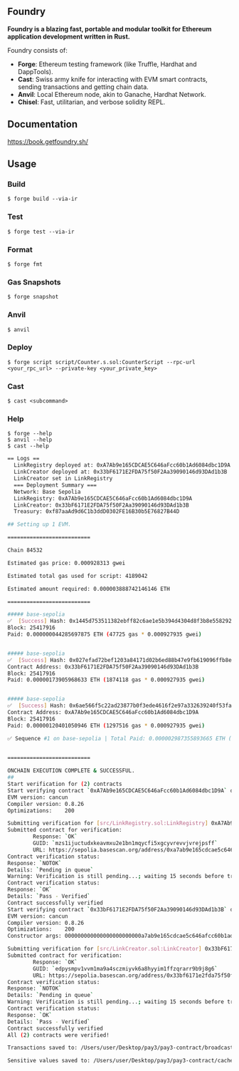 ## Foundry

**Foundry is a blazing fast, portable and modular toolkit for Ethereum application development written in Rust.**

Foundry consists of:

-   **Forge**: Ethereum testing framework (like Truffle, Hardhat and DappTools).
-   **Cast**: Swiss army knife for interacting with EVM smart contracts, sending transactions and getting chain data.
-   **Anvil**: Local Ethereum node, akin to Ganache, Hardhat Network.
-   **Chisel**: Fast, utilitarian, and verbose solidity REPL.

## Documentation

https://book.getfoundry.sh/

## Usage

### Build

```shell
$ forge build --via-ir
```

### Test

```shell
$ forge test --via-ir
```

### Format

```shell
$ forge fmt
```

### Gas Snapshots

```shell
$ forge snapshot
```

### Anvil

```shell
$ anvil
```

### Deploy

```shell
$ forge script script/Counter.s.sol:CounterScript --rpc-url <your_rpc_url> --private-key <your_private_key>
```

### Cast

```shell
$ cast <subcommand>
```

### Help

```shell
$ forge --help
$ anvil --help
$ cast --help
```


```bash
== Logs ==
  LinkRegistry deployed at: 0xA7Ab9e165CDCAE5C646aFcc60b1Ad6084dbc1D9A
  LinkCreator deployed at: 0x33bF6171E2FDA75f50F2Aa39090146d93DAd1b3B
  LinkCreator set in LinkRegistry
  === Deployment Summary ===
  Network: Base Sepolia
  LinkRegistry: 0xA7Ab9e165CDCAE5C646aFcc60b1Ad6084dbc1D9A
  LinkCreator: 0x33bF6171E2FDA75f50F2Aa39090146d93DAd1b3B
  Treasury: 0xf87aaAd9d6C1b3ddD0302FE16B30b5E76827B44D

## Setting up 1 EVM.

==========================

Chain 84532

Estimated gas price: 0.000928313 gwei

Estimated total gas used for script: 4189042

Estimated amount required: 0.000003888742146146 ETH

==========================

##### base-sepolia
✅  [Success] Hash: 0x1445d753511382ebff82c6ae1e5b394d4304d8f3b8e558292a3d220b83f822f5
Block: 25417916
Paid: 0.000000044285697875 ETH (47725 gas * 0.000927935 gwei)


##### base-sepolia
✅  [Success] Hash: 0x027efad72bef1203a84171d02b6ed88b47e9fb619096ffb8e81daa593f4459fe
Contract Address: 0x33bF6171E2FDA75f50F2Aa39090146d93DAd1b3B
Block: 25417916
Paid: 0.00000173905968633 ETH (1874118 gas * 0.000927935 gwei)


##### base-sepolia
✅  [Success] Hash: 0x6ae566f5c22ad23877b0f3ede4616f2e97a332639240f53fa39619a5f769fdcc
Contract Address: 0xA7Ab9e165CDCAE5C646aFcc60b1Ad6084dbc1D9A
Block: 25417916
Paid: 0.00000120401050946 ETH (1297516 gas * 0.000927935 gwei)

✅ Sequence #1 on base-sepolia | Total Paid: 0.000002987355893665 ETH (3219359 gas * avg 0.000927935 gwei)
                                                                                           

==========================

ONCHAIN EXECUTION COMPLETE & SUCCESSFUL.
##
Start verification for (2) contracts
Start verifying contract `0xA7Ab9e165CDCAE5C646aFcc60b1Ad6084dbc1D9A` deployed on base-sepolia
EVM version: cancun
Compiler version: 0.8.26
Optimizations:    200

Submitting verification for [src/LinkRegistry.sol:LinkRegistry] 0xA7Ab9e165CDCAE5C646aFcc60b1Ad6084dbc1D9A.
Submitted contract for verification:
        Response: `OK`
        GUID: `mzs1ijuctudxkeavmxu2e1bn1mqycfi5xgcyvrevvjvrejpsff`
        URL: https://sepolia.basescan.org/address/0xa7ab9e165cdcae5c646afcc60b1ad6084dbc1d9a
Contract verification status:
Response: `NOTOK`
Details: `Pending in queue`
Warning: Verification is still pending...; waiting 15 seconds before trying again (7 tries remaining)
Contract verification status:
Response: `OK`
Details: `Pass - Verified`
Contract successfully verified
Start verifying contract `0x33bF6171E2FDA75f50F2Aa39090146d93DAd1b3B` deployed on base-sepolia
EVM version: cancun
Compiler version: 0.8.26
Optimizations:    200
Constructor args: 000000000000000000000000a7ab9e165cdcae5c646afcc60b1ad6084dbc1d9a000000000000000000000000f87aaad9d6c1b3ddd0302fe16b30b5e76827b44d

Submitting verification for [src/LinkCreator.sol:LinkCreator] 0x33bF6171E2FDA75f50F2Aa39090146d93DAd1b3B.
Submitted contract for verification:
        Response: `OK`
        GUID: `edpysmpv1vvm1ma9a4sczmiyvk6a8hyyim1ffzqrarr9b9j8g6`
        URL: https://sepolia.basescan.org/address/0x33bf6171e2fda75f50f2aa39090146d93dad1b3b
Contract verification status:
Response: `NOTOK`
Details: `Pending in queue`
Warning: Verification is still pending...; waiting 15 seconds before trying again (7 tries remaining)
Contract verification status:
Response: `OK`
Details: `Pass - Verified`
Contract successfully verified
All (2) contracts were verified!

Transactions saved to: /Users/user/Desktop/pay3/pay3-contract/broadcast/Deploy.s.sol/84532/run-latest.json

Sensitive values saved to: /Users/user/Desktop/pay3/pay3-contract/cache/Deploy.s.sol/84532/run-latest.json
```